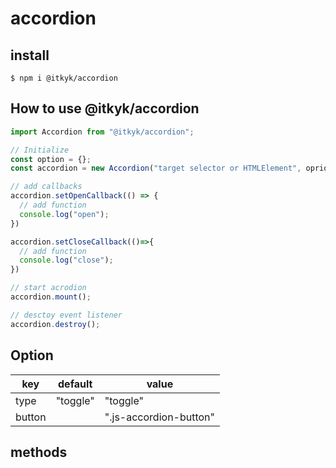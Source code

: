 # accordion  
  
## install
```shell
$ npm i @itkyk/accordion
```

## How to use @itkyk/accordion

```typescript
import Accordion from "@itkyk/accordion";

// Initialize
const option = {};
const accordion = new Accordion("target selector or HTMLElement", oprion)

// add callbacks
accordion.setOpenCallback(() => {
  // add function
  console.log("open");
})

accordion.setCloseCallback(()=>{
  // add function
  console.log("close");
})

// start acrodion
accordion.mount();

// desctoy event listener
accordion.destroy();
```

## Option
| key | default  | value |
|------|-----------|---------|
| type | "toggle" | "toggle" | "divide" |
| button | |".js-accordion-button" | if type is `toggle`,  open or close torigger className of dom |

## methods
